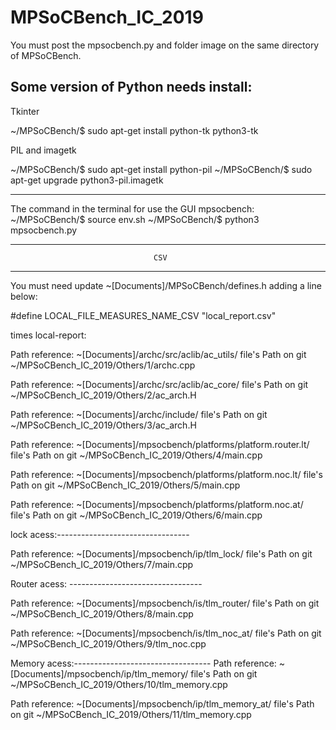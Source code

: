# MPSoCBench_IC_2019

You must post the mpsocbench.py and folder image on the same directory of MPSoCBench.

Some version of Python needs install:
-----------------------------------------------------------------------------
Tkinter

~/MPSoCBench/$ sudo apt-get install python-tk python3-tk

PIL and imagetk 

~/MPSoCBench/$ sudo apt-get install python-pil
~/MPSoCBench/$ sudo apt-get upgrade python3-pil.imagetk

-----------------------------------------------------------------------------

The command in the terminal for use the GUI mpsocbench:
~/MPSoCBench/$ source env.sh
~/MPSoCBench/$ python3 mpsocbench.py


-----------------------------------------------------------------------------
									CSV
-----------------------------------------------------------------------------

You must need update 
~[Documents]/MPSoCBench/defines.h
adding a line below: 

#define LOCAL_FILE_MEASURES_NAME_CSV "local_report.csv"

times local-report:

Path reference:
~[Documents]/archc/src/aclib/ac_utils/
file's Path on git
~/MPSoCBench_IC_2019/Others/1/archc.cpp 


Path reference:
~[Documents]/archc/src/aclib/ac_core/
file's Path on git
~/MPSoCBench_IC_2019/Others/2/ac_arch.H


Path reference:
~[Documents]/archc/include/
file's Path on git
~/MPSoCBench_IC_2019/Others/3/ac_arch.H

Path reference:
~[Documents]/mpsocbench/platforms/platform.router.lt/
file's Path on git
~/MPSoCBench_IC_2019/Others/4/main.cpp

Path reference:
~[Documents]/mpsocbench/platforms/platform.noc.lt/
file's Path on git
~/MPSoCBench_IC_2019/Others/5/main.cpp

Path reference:
~[Documents]/mpsocbench/platforms/platform.noc.at/
file's Path on git
~/MPSoCBench_IC_2019/Others/6/main.cpp


lock acess:---------------------------------

Path reference:
~[Documents]/mpsocbench/ip/tlm_lock/
file's Path on git
~/MPSoCBench_IC_2019/Others/7/main.cpp


Router acess: ---------------------------------

Path reference:
~[Documents]/mpsocbench/is/tlm_router/
file's Path on git
~/MPSoCBench_IC_2019/Others/8/main.cpp

Path reference:
~[Documents]/mpsocbench/is/tlm_noc_at/
file's Path on git
~/MPSoCBench_IC_2019/Others/9/tlm_noc.cpp


Memory acess:----------------------------------
Path reference:
~[Documents]/mpsocbench/ip/tlm_memory/
file's Path on git
~/MPSoCBench_IC_2019/Others/10/tlm_memory.cpp

Path reference:
~[Documents]/mpsocbench/ip/tlm_memory_at/
file's Path on git
~/MPSoCBench_IC_2019/Others/11/tlm_memory.cpp

 

